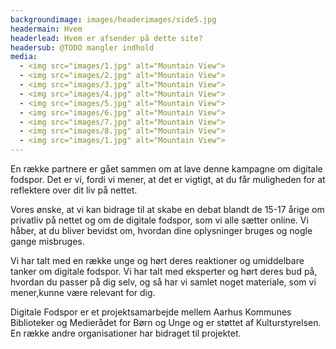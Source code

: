 ```yaml
---
backgroundimage: images/headerimages/side5.jpg
headermain: Hvem
headerlead: Hvem er afsender på dette site?
headersub: @TODO mangler indhold
media:
  - <img src="images/1.jpg" alt="Mountain View">
  - <img src="images/2.jpg" alt="Mountain View">
  - <img src="images/3.jpg" alt="Mountain View">
  - <img src="images/4.jpg" alt="Mountain View">
  - <img src="images/5.jpg" alt="Mountain View">
  - <img src="images/6.jpg" alt="Mountain View">
  - <img src="images/7.jpg" alt="Mountain View">
  - <img src="images/8.jpg" alt="Mountain View">
  - <img src="images/1.jpg" alt="Mountain View">
---
```

En række partnere er gået sammen om at lave denne kampagne om digitale fodspor. Det er vi, fordi vi mener, at det er vigtigt, at du får muligheden for at reflektere over dit liv på nettet.


Vores ønske, at vi kan bidrage til at skabe en debat blandt de 15-17 årige om privatliv på nettet og om de digitale fodspor, som vi alle sætter online. Vi håber, at du bliver bevidst om, hvordan dine oplysninger bruges og nogle gange misbruges.


Vi har talt med en række unge og hørt deres reaktioner og umiddelbare tanker om digitale fodspor. Vi har talt med eksperter og hørt deres bud på, hvordan du passer på dig selv, og så har vi samlet noget materiale, som vi mener,kunne være relevant for dig.


Digitale Fodspor er et projektsamarbejde mellem Aarhus Kommunes Biblioteker og Medierådet for Børn og Unge og er støttet af Kulturstyrelsen. En række andre organisationer har bidraget til projektet.

